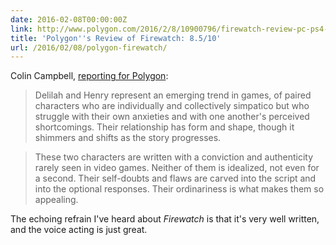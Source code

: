 ```yaml
---
date: 2016-02-08T00:00:00Z
link: http://www.polygon.com/2016/2/8/10900796/firewatch-review-pc-ps4-playstation-4-campo-santo
title: 'Polygon''s Review of Firewatch: 8.5/10'
url: /2016/02/08/polygon-firewatch/
---
```


Colin Campbell, [reporting for Polygon][polygon]: 

> Delilah and Henry represent an emerging trend in games, of paired characters who are individually and collectively simpatico but who struggle with their own anxieties and with one another's perceived shortcomings. Their relationship has form and shape, though it shimmers and shifts as the story progresses.

> These two characters are written with a conviction and authenticity rarely seen in video games. Neither of them is idealized, not even for a second. Their self-doubts and flaws are carved into the script and into the optional responses. Their ordinariness is what makes them so appealing.

The echoing refrain I've heard about _Firewatch_ is that it's very well written, and the voice acting is just great. 

[polygon]: http://www.polygon.com/2016/2/8/10900796/firewatch-review-pc-ps4-playstation-4-campo-santo